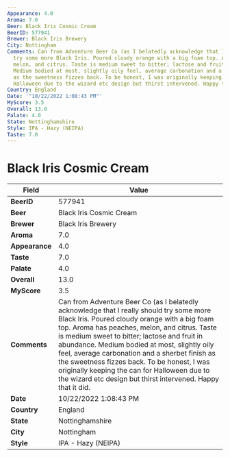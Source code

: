 ```yaml
---
Appearance: 4.0
Aroma: 7.0
Beer: Black Iris Cosmic Cream
BeerID: 577941
Brewer: Black Iris Brewery
City: Nottingham
Comments: Can from Adventure Beer Co (as I belatedly acknowledge that I really should
  try some more Black Iris. Poured cloudy orange with a big foam top. Aroma has peaches,
  melon, and citrus. Taste is medium sweet to bitter; lactose and fruit in abundance.
  Medium bodied at most, slightly oily feel, average carbonation and a sherbet finish
  as the sweetness fizzes back. To be honest, I was originally keeping the can for
  Halloween due to the wizard etc design but thirst intervened. Happy that it did.
Country: England
Date: '"10/22/2022 1:08:43 PM"'
MyScore: 3.5
Overall: 13.0
Palate: 4.0
State: Nottinghamshire
Style: IPA - Hazy (NEIPA)
Taste: 7.0
---
```


# Black Iris Cosmic Cream

| Field         | Value |
|---------------|-------|
| **BeerID** | 577941 |
| **Beer** | Black Iris Cosmic Cream |
| **Brewer** | Black Iris Brewery |
| **Aroma** | 7.0 |
| **Appearance** | 4.0 |
| **Taste** | 7.0 |
| **Palate** | 4.0 |
| **Overall** | 13.0 |
| **MyScore** | 3.5 |
| **Comments** | Can from Adventure Beer Co (as I belatedly acknowledge that I really should try some more Black Iris. Poured cloudy orange with a big foam top. Aroma has peaches, melon, and citrus. Taste is medium sweet to bitter; lactose and fruit in abundance. Medium bodied at most, slightly oily feel, average carbonation and a sherbet finish as the sweetness fizzes back. To be honest, I was originally keeping the can for Halloween due to the wizard etc design but thirst intervened. Happy that it did. |
| **Date** | 10/22/2022 1:08:43 PM |
| **Country** | England |
| **State** | Nottinghamshire |
| **City** | Nottingham |
| **Style** | IPA - Hazy (NEIPA) |
